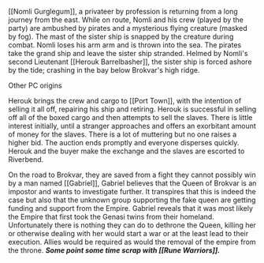 [[Nomli Gurglegum]], a privateer by profession is returning from a long journey from the east. While on route, Nomli and his crew (played by the party) are ambushed by pirates and a mysterious flying creature (masked by fog). The mast of the sister ship is snapped by the creature during combat. Nomli loses his arm arm and is thrown into the sea. The pirates take the grand ship and leave the sister ship stranded. Helmed by Nomli's second Lieutenant [[Herouk Barrelbasher]], the sister ship is forced ashore by the tide; crashing in the bay below Brokvar's high ridge.

Other PC origins

Herouk brings the crew and cargo to [[Port Town]], with the intention of selling it all off, repairing his ship and retiring. Herouk is successful in selling off all of the boxed cargo and then attempts to sell the slaves. There is little interest initially, until a stranger approaches and offers an exorbitant amount of money for the slaves. There is a lot of muttering but no one raises a higher bid. The auction ends promptly and everyone disperses quickly. Herouk and the buyer make the exchange and the slaves are escorted to Riverbend.




On the road to Brokvar, they are saved from a fight they cannot possibly win by a man named [[Gabriel]], Gabriel believes that the Queen of Brokvar is an impostor and wants to investigate further. It transpires that this is indeed the case but also that the unknown group supporting the fake queen are getting funding and support from the Empire. Gabriel reveals that it was most likely the Empire that first took the Genasi twins from their homeland. Unfortunately there is nothing they can do to dethrone the Queen, killing her or otherwise dealing with her would start a war or at the least lead to their execution. Allies would be required as would the removal of the empire from the throne. ***Some point some time scrap with [[Rune Warriors]].***